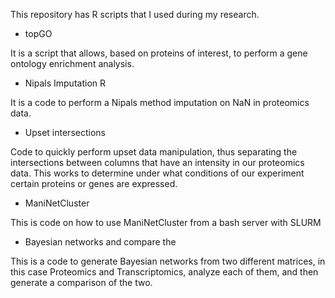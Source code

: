 This repository has R scripts that I used during my research.

- topGO

It is a script that allows, based on proteins of interest, to perform a gene ontology enrichment analysis.

- Nipals Imputation R

It is a code to perform a Nipals method imputation on NaN in proteomics data.

- Upset intersections

Code to quickly perform upset data manipulation, thus separating the intersections between columns that have an intensity in our proteomics data. This works to determine under what conditions of our experiment certain proteins or genes are expressed.

- ManiNetCluster

This is code on how to use ManiNetCluster from a bash server with SLURM

- Bayesian networks and compare the

This is a code to generate Bayesian networks from two different matrices, in this case Proteomics and Transcriptomics, analyze each of them, and then generate a comparison of the two.
